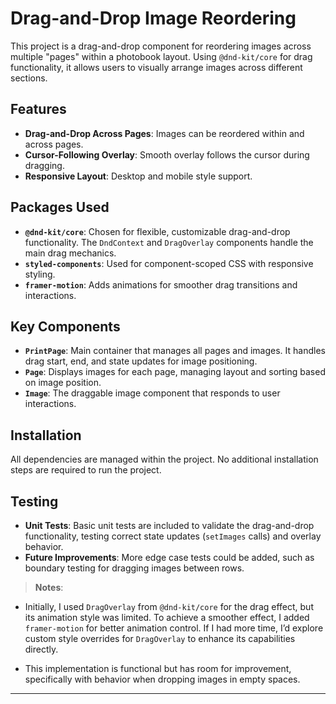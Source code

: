 # Drag-and-Drop Image Reordering

This project is a drag-and-drop component for reordering images across multiple "pages" within a photobook layout. Using `@dnd-kit/core` for drag functionality, it allows users to visually arrange images across different sections.


## Features

- **Drag-and-Drop Across Pages**: Images can be reordered within and across pages.
- **Cursor-Following Overlay**: Smooth overlay follows the cursor during dragging.
- **Responsive Layout**: Desktop and mobile style support.

## Packages Used

- **`@dnd-kit/core`**: Chosen for flexible, customizable drag-and-drop functionality. The `DndContext` and `DragOverlay` components handle the main drag mechanics.
- **`styled-components`**: Used for component-scoped CSS with responsive styling.
- **`framer-motion`**: Adds animations for smoother drag transitions and interactions.

## Key Components

- **`PrintPage`**: Main container that manages all pages and images. It handles drag start, end, and state updates for image positioning.
- **`Page`**: Displays images for each page, managing layout and sorting based on image position.
- **`Image`**: The draggable image component that responds to user interactions.

## Installation

All dependencies are managed within the project. No additional installation steps are required to run the project.

## Testing

- **Unit Tests**: Basic unit tests are included to validate the drag-and-drop functionality, testing correct state updates (`setImages` calls) and overlay behavior.
- **Future Improvements**: More edge case tests could be added, such as boundary testing for dragging images between rows.

> **Notes**: 
- Initially, I used `DragOverlay` from `@dnd-kit/core` for the drag effect, but its animation style was limited. To achieve a smoother effect, I added `framer-motion` for better animation control. If I had more time, I’d explore custom style overrides for `DragOverlay` to enhance its capabilities directly.

- This implementation is functional but has room for improvement, specifically with behavior when dropping images in empty spaces.

---